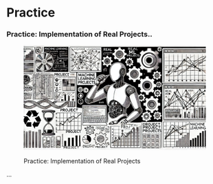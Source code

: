 # Practice

### Practice: Implementation of Real Projects..

<div align="left"><figure><img src="../.gitbook/assets/image (2).png" alt="" width="563"><figcaption><p>Practice: Implementation of Real Projects</p></figcaption></figure></div>

...
